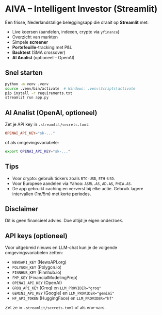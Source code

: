 
# AIVA – Intelligent Investor (Streamlit)

Een frisse, Nederlandstalige beleggingsapp die draait op **Streamlit** met:
- Live koersen (aandelen, indexen, crypto via `yfinance`)
- Overzicht van markten
- Simpele **screener**
- **Portefeuille**-tracking met P&L
- **Backtest** (SMA crossover)
- **AI Analist** (optioneel – OpenAI)

## Snel starten

```bash
python -m venv .venv
source .venv/bin/activate  # Windows: .venv\Scripts\activate
pip install -r requirements.txt
streamlit run app.py
```

## AI Analist (OpenAI, optioneel)
Zet je API key in `.streamlit/secrets.toml`:
```toml
OPENAI_API_KEY="sk-..."
```

of als omgevingsvariabele:
```bash
export OPENAI_API_KEY="sk-..."
```

## Tips
- Voor crypto: gebruik tickers zoals `BTC-USD`, `ETH-USD`.
- Voor Europese aandelen via Yahoo: `ASML.AS`, `AD.AS`, `PHIA.AS`.
- De app gebruikt caching en ververst bij elke actie. Gebruik lagere intervallen (1m/5m) met korte periodes.

## Disclaimer
Dit is geen financieel advies. Doe altijd je eigen onderzoek.


## API keys (optioneel)

Voor uitgebreid nieuws en LLM-chat kun je de volgende omgevingsvariabelen zetten:
- `NEWSAPI_KEY` (NewsAPI.org)
- `POLYGON_KEY` (Polygon.io)
- `FINNHUB_KEY` (Finnhub.io)
- `FMP_KEY` (FinancialModelingPrep)
- `OPENAI_API_KEY` (OpenAI)
- `GROQ_API_KEY` (Groq) en `LLM_PROVIDER="groq"`
- `GEMINI_API_KEY` (Google) en `LLM_PROVIDER="gemini"`
- `HF_API_TOKEN` (HuggingFace) en `LLM_PROVIDER="hf"`

Zet ze in `.streamlit/secrets.toml` of als env-vars.
